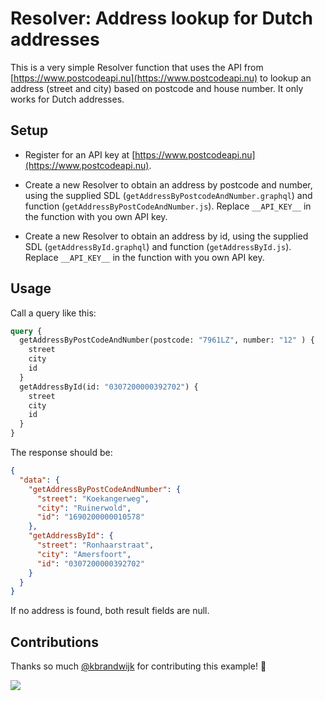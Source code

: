 # Resolver: Address lookup for Dutch addresses

This is a very simple Resolver function that uses the API from [https://www.postcodeapi.nu](https://www.postcodeapi.nu) to lookup an address (street and city) based on postcode and house number. It only works for Dutch addresses.

## Setup

- Register for an API key at [https://www.postcodeapi.nu](https://www.postcodeapi.nu).

- Create a new Resolver to obtain an address by postcode and number, using the supplied SDL (`getAddressByPostcodeAndNumber.graphql`) and function (`getAddressByPostCodeAndNumber.js`). Replace `__API_KEY__` in the function with you own API key.

- Create a new Resolver to obtain an address by id, using the supplied SDL (`getAddressById.graphql`) and function (`getAddressById.js`). Replace `__API_KEY__` in the function with you own API key.

## Usage

Call a query like this:

```graphql
query {
  getAddressByPostCodeAndNumber(postcode: "7961LZ", number: "12" ) {
    street
    city
    id
  }
  getAddressById(id: "0307200000392702") {
    street
    city
    id
  }
}
```

The response should be:

```json
{
  "data": {
    "getAddressByPostCodeAndNumber": {
      "street": "Koekangerweg",
      "city": "Ruinerwold",
      "id": "1690200000010578"
    },
    "getAddressById": {
      "street": "Ronhaarstraat",
      "city": "Amersfoort",
      "id": "0307200000392702"
    }
  }
}
```

If no address is found, both result fields are null.

## Contributions

Thanks so much [@kbrandwijk](https://github.com/kbrandwijk) for contributing this example! :tada:

![](http://i.imgur.com/5RHR6Ku.png)
